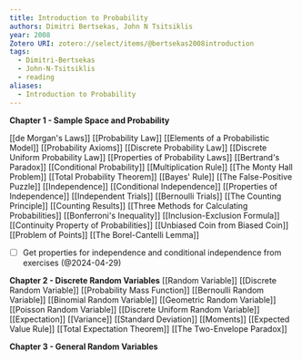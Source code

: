 ```yaml
---
title: Introduction to Probability
authors: Dimitri Bertsekas, John N Tsitsiklis
year: 2008
Zotero URI: zotero://select/items/@bertsekas2008introduction
tags:
  - Dimitri-Bertsekas
  - John-N-Tsitsiklis
  - reading
aliases:
  - Introduction to Probability
---
```

**Chapter 1 - Sample Space and Probability**

[[de Morgan's Laws]]
[[Probability Law]]
[[Elements of a Probabilistic Model]]
[[Probability Axioms]]
[[Discrete Probability Law]]
[[Discrete Uniform Probability Law]]
[[Properties of Probability Laws]]
[[Bertrand's Paradox]]
[[Conditional Probability]]
[[Multiplication Rule]]
[[The Monty Hall Problem]]
[[Total Probability Theorem]]
[[Bayes' Rule]]
[[The False-Positive Puzzle]]
[[Independence]]
[[Conditional Independence]]
[[Properties of Independence]]
[[Independent Trials]]
[[Bernoulli Trials]]
[[The Counting Principle]]
[[Counting Results]]
[[Three Methods for Calculating Probabilities]]
[[Bonferroni's Inequality]]
[[Inclusion-Exclusion Formula]]
[[Continuity Property of Probabilities]]
[[Unbiased Coin from Biased Coin]]
[[Problem of Points]]
[[The Borel-Cantelli Lemma]]

- [ ] Get properties for independence and conditional independence from exercises (@2024-04-29)

**Chapter 2 - Discrete Random Variables**
[[Random Variable]]
[[Discrete Random Variable]]
[[Probability Mass Function]]
[[Bernoulli Random Variable]]
[[Binomial Random Variable]]
[[Geometric Random Variable]]
[[Poisson Random Variable]]
[[Discrete Uniform Random Variable]]
[[Expectation]]
[[Variance]]
[[Standard Deviation]]
[[Moments]]
[[Expected Value Rule]]
[[Total Expectation Theorem]]
[[The Two-Envelope Paradox]]

**Chapter 3 - General Random Variables**
